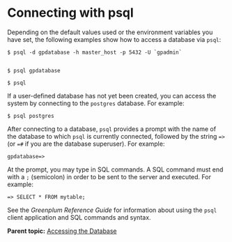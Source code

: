 # Connecting with psql 

Depending on the default values used or the environment variables you have set, the following examples show how to access a database via `psql`:

```
$ psql -d gpdatabase -h master_host -p 5432 -U `gpadmin`
         
```

```
$ psql gpdatabase
```

```
$ psql
```

If a user-defined database has not yet been created, you can access the system by connecting to the `postgres` database. For example:

```
$ psql postgres
```

After connecting to a database, `psql` provides a prompt with the name of the database to which `psql` is currently connected, followed by the string `=>` \(or `=#` if you are the database superuser\). For example:

```
gpdatabase=>
```

At the prompt, you may type in SQL commands. A SQL command must end with a `;` \(semicolon\) in order to be sent to the server and executed. For example:

```
=> SELECT * FROM mytable;
```

See the *Greenplum Reference Guide* for information about using the `psql` client application and SQL commands and syntax.

**Parent topic:** [Accessing the Database](../../access_db/topics/g-accessing-the-database.html)

